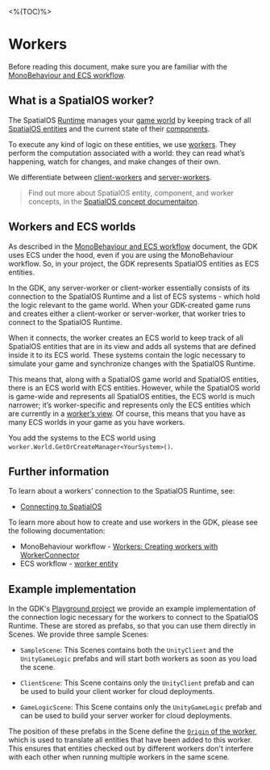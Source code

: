[//]: # (Doc of docs reference 15)
<%(TOC)%>
# Workers

Before reading this document, make sure you are familiar with the [MonoBehaviour and  ECS workflow]({{urlRoot}}/reference/workflows/which-workflow).

## What is a SpatialOS worker?

The SpatialOS [Runtime]({{urlRoot}}/reference/glossary.md#spatialos-runtime) manages your [game world]({{urlRoot}}/reference/glossary#world) by keeping track of all [SpatialOS entities]({{urlRoot}}/reference/glossary#spatialos-entity) and the current state of their [components]({{urlRoot}}/reference/glossary#spatialos-component).

To execute any kind of logic on these entities, we use [workers]({{urlRoot}}/reference/glossary#worker).
They perform the computation associated with a world: they can read what’s happening, watch for changes, and make changes of their own.

We differentiate between [client-workers]({{urlRoot}}/reference/glossary#client-worker) and [server-workers]({{urlRoot}}/reference/glossary#server-worker).

>Find out more about SpatialOS entity, component, and worker concepts, in the [SpatialOS concept documentaiton](https://docs.improbable.io/reference/latest/shared/concepts/spatialos).

## Workers and ECS worlds

As described in the [MonoBehaviour and  ECS workflow]({{urlRoot}}/reference/workflows/which-workflow) document, the GDK uses ECS under the hood, even if you are using the MonoBehaviour workflow. So, in your project, the GDK represents SpatialOS entities as ECS entities.

In the GDK, any server-worker or client-worker essentially consists of its connection to the SpatialOS Runtime and a list of ECS systems - which hold the logic relevant to the game world. When your GDK-created game runs and creates either a client-worker or server-worker, that worker tries to connect to the SpatialOS Runtime.

When it connects, the worker creates an ECS world to keep track of all SpatialOS entities that are in its view and adds all systems that are defined inside it to its ECS world. These systems contain the logic necessary to simulate your game and synchronize changes with the SpatialOS Runtime.

This means that, along with a SpatialOS game world and SpatialOS entities, there is an ECS world with ECS entities. However, while the SpatialOS world is game-wide and represents all SpatialOS entities, the ECS world is much narrower; it’s worker-specific and represents only the ECS entities which are currently in a [worker’s view]({{urlRoot}}/reference/glossary#worker-s-view).   Of course, this means that you have as many ECS worlds in your game as you have workers.

You add the systems to the ECS world using `worker.World.GetOrCreateManager<YourSystem>()`.


## Further information

To learn about a workers’ connection to the SpatialOS Runtime, see:

  * [Connecting to SpatialOS]({{urlRoot}}/reference/concepts/connection-flows)

To learn more about how to create and use workers in the GDK, please see the following documentation:

  * MonoBehaviour workflow - [Workers: Creating workers with WorkerConnector]({{urlRoot}}/reference/workflows/monobehaviour/creating-workers)
  * ECS workflow - [worker entity]({{urlRoot}}/reference/workflows/ecs/worker-entity)

## Example implementation

In the GDK's [Playground project](https://github.com/spatialos/gdk-for-unity/tree/master/workers/unity/Assets/Playground) we provide an example implementation of the connection logic necessary for the workers to connect to the SpatialOS Runtime. These are stored as prefabs, so that you can use them directly in Scenes. We provide three sample Scenes:

* `SampleScene`: This Scenes contains both the `UnityClient` and the `UnityGameLogic` prefabs and will start both workers as soon as you load the scene.

* `ClientScene`: This Scene contains only the `UnityClient` prefab and can be used to build your client worker for cloud deployments.

* `GameLogicScene`: This Scene contains only the `UnityGameLogic` prefab and can be used to build your server worker for cloud deployments.

The position of these prefabs in the Scene define the [`Origin` of the worker]({{urlRoot}}/reference/glossary#worker-origin), which is used to translate all entities that have been added to this worker. This ensures that entities checked out by different workers don't interfere with each other when running multiple workers in the same scene.
